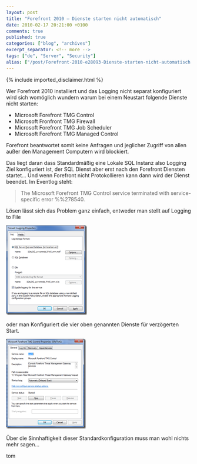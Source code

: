 ```yaml
---
layout: post
title: "Forefront 2010 – Dienste starten nicht automatisch"
date: 2010-02-17 20:21:00 +0100
comments: true
published: true
categories: ["blog", "archives"]
excerpt_separator: <!-- more -->
tags: ["de", "Server", "Security"]
alias: ["/post/Forefront-2010-e28093-Dienste-starten-nicht-automatisch.aspx", "/post/forefront-2010-e28093-dienste-starten-nicht-automatisch.aspx"]
---
```

<!-- more -->
{% include imported_disclaimer.html %}
<p>Wer Forefront 2010 installiert und das Logging nicht separat konfiguriert wird sich wom&ouml;glich wundern warum bei einem Neustart folgende Dienste nicht starten:</p>
<ul>
<li>Microsoft Forefront TMG Control</li>
<li>Microsoft Fronfront TMG Firewall</li>
<li>Microsoft Forefront TMG Job Scheduler</li>
<li>Microsoft Forefront TMG Managed Control</li>
</ul>
<p>Forefront beantwortet somit keine Anfragen und jeglicher Zugriff von allen au&szlig;er den Management Computern wird blockiert.</p>
<p>Das liegt daran dass Standardm&auml;&szlig;ig eine Lokale SQL Instanz also Logging Ziel konfiguriert ist, der SQL Dienst aber erst nach den Forefront Diensten startet&hellip; Und wenn Forefront nicht Protokollieren kann dann wird der Dienst beendet. Im Eventlog steht:</p>
<blockquote>
<p>The Microsoft Forefront TMG Control service terminated with service-specific error %%278540.</p>
</blockquote>
<p>L&ouml;sen l&auml;sst sich das Problem ganz einfach, entweder man stellt auf Logging to File</p>
<p><a href="/assets/image_99.png"><img style="display: inline; border-width: 0px;" title="image" src="/assets/image_thumb_99.png" alt="image" width="220" height="244" border="0" /></a>&nbsp;</p>
<p>oder man Konfiguriert die vier oben genannten Dienste f&uuml;r verz&ouml;gerten Start.</p>
<p><a href="/assets/image_100.png"><img style="display: inline; border-width: 0px;" title="image" src="/assets/image_thumb_100.png" alt="image" width="217" height="244" border="0" /></a>&nbsp;</p>
<p>&Uuml;ber die Sinnhaftigkeit dieser Standardkonfiguration muss man wohl nichts mehr sagen&hellip;</p>
<p>tom</p>
